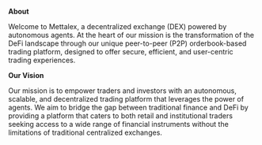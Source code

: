 **About**

Welcome to Mettalex, a decentralized exchange (DEX) powered by autonomous agents. At the heart of our mission is the transformation of the DeFi landscape through our unique peer-to-peer (P2P) orderbook-based trading platform, designed to offer secure, efficient, and user-centric trading experiences.

**Our Vision**

Our mission is to empower traders and investors with an autonomous, scalable, and decentralized trading platform that leverages the power of agents. We aim to bridge the gap between traditional finance and DeFi by providing a platform that caters to both retail and institutional traders seeking access to a wide range of financial instruments without the limitations of traditional centralized exchanges.
